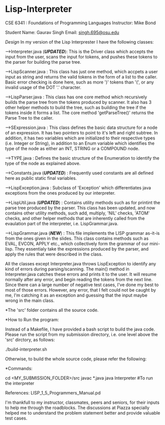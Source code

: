 Lisp-Interpreter
================
CSE 6341 : Foundations of Programming Languages
Instructor: Mike Bond

Student Name: Gaurav Singh
Email: singh.695@osu.edu


*Design*
In my version of the Lisp Interprester I have the following classes:

-->Interpreter.java (***UPDATED***): This is the Driver class which accepts the input from the user, scans the input for tokens, and pushes these tokens to the parser for building the parse tree.

-->LispScanner.java : This class has just one method, which accpets a user input as string and returns the valid tokens in the form of a list to the caller. Basic error checking is done here, such as more ')' tokens than '(', or any 	invalid usage of the DOT '.' character.

-->LispParser.java : This class has one core method which recursively builds the parse tree from the tokens produced by scanner. It also has 3 other helper methods to build the tree, such as building the tree if the tokens inside it forms a list. The core method 'getParseTree()' returns the Parse Tree to the caller.

-->SExpression.java : This class defines the basic data structure for a node of an expression. It has two pointers to point to it's left and right subtree. In addition, it has two variables which are initialized to their respective 	types (i.e. Integer or String), in addition to an Enum variable which identifies the type of the node as either an INT, STRING or a COMPOUND node.

-->TYPE.java : Defines the basic structure of the Enumeration to identify the type of the node as explained above.

-->Constants.java (***UPDATED***) : Frequently used constants are all defined here as public static final variables.

-->LispException.java : Subclass of 'Exception' which differentiates java exceptions from the ones produced by our interpreter.

-->LispUtil.java (***UPDATED***) : Contains utility methods such as for printint the parse tree produced by the parser. This class has been updated, and now contains other utility methods, such add, multiply, 'NIL' checks, 'ATOM' checks, and other helper methods that are inherently called from the evaulation part of the interpreter, i.e. LispGrammar.java.

-->LispGrammar.java (***NEW***) : This file implements the LISP grammar as-it-is from the ones given in the slides. This class contains methods such as EVAL, EVCON, APPLY etc., which collectively form the grammar of our mini-lisp. They essentialy take the expressions produced by the parser, and apply the rules that were described in the class. 



All the classes except Interpreter.java throws LispException to identify any kind of errors during parsing/scanning. The main() method in Interpreter.java catches these errors and prints it to the user. It will resume normally after any error, and begin reading the tokens from the next line.
Since there can a large number of negative test cases, I've done my best to most of those errors. However, any error, that I felt could not be caught by me, I'm catching it as an exception and guessing that the input maybe wrong in the main class. 


*The 'src' folder contains all the source code.

*How to Run the program:

Instead of a Makefile, I have provided a bash script to build the java code. Please run the script from my submission directory, i.e. one level above the 'src' dirctory, as follows:

./build-interpreter.sh
 
Otherwise, to build the whole source code, please refer the following:

*Commands:

cd <MY_SUBMISSION_FOLDER>/src
javac *.java
java Interpreter	#To run the interpreter 


References:
LISP_1_5_Programmers_Manual.pd

I'm thankfull to my instructor, classmates, peers and seniors, for their inputs to help me through the roadblocks. The discussions at Piazza specially helped me to understand the problem statement better and provide valuable test cases.

